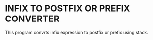 # INFIX TO POSTFIX OR PREFIX CONVERTER

This program convrts infix expression to postfix or prefix using stack.